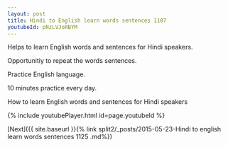 ```yaml
---
layout: post
title: Hindi to English learn words sentences 1107 
youtubeId: pNzLVJoRBYM
---
```

 
 
Helps to learn English words and sentences for Hindi speakers.

Opportunitiy to repeat the words sentences. 

Practice English language. 
 
10 minutes practice every day. 
 
How to learn English words and sentences for Hindi speakers 
 
{% include youtubePlayer.html id=page.youtubeId %}
 
 
[Next]({{ site.baseurl }}{% link  split2/_posts/2015-05-23-Hindi to english learn words sentences 1125 .md%})
 
